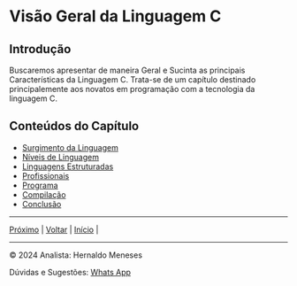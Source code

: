 # Visão Geral da Linguagem C

## Introdução

Buscaremos apresentar de maneira Geral e Sucinta as principais Características da Linguagem C. Trata-se de um capítulo destinado principalemente aos novatos em programação com a tecnologia da linguagem C.

## Conteúdos do Capítulo

- [Surgimento da Linguagem](https://github.com/HernaldoMeneses/C/blob/main/1-Cap%C3%ADtulo/1.2-Surgimento.md)
- [Níveis de Linguagem](https://github.com/HernaldoMeneses/C/blob/main/1-Cap%C3%ADtulo/1.3-N%C3%ADveis.md)
- [Linguagens Estruturadas](https://github.com/HernaldoMeneses/C/blob/main/1-Cap%C3%ADtulo/1.4-Estruturadas.md)
- [Profissionais](https://github.com/HernaldoMeneses/C/blob/main/1-Cap%C3%ADtulo/1.5-Profissionais.md)
- [Programa](https://github.com/HernaldoMeneses/C/blob/main/1-Cap%C3%ADtulo/1.6-Programa.md)
- [Compilação](https://github.com/HernaldoMeneses/C/blob/main/1-Cap%C3%ADtulo/1.7-Compila%C3%A7%C3%A3o.md)
- [Conclusão](https://github.com/HernaldoMeneses/C/blob/main/1-Cap%C3%ADtulo/1.8-Conclus%C3%A3o.md)

---
[Próximo](https://github.com/HernaldoMeneses/C/blob/main/1-Cap%C3%ADtulo/1.2-Surgimento.md) | [Voltar](https://github.com/HernaldoMeneses/C/blob/main/Others/indice.md) |   [Início](https://github.com/HernaldoMeneses/C/blob/main/README.md) | 

---
&copy; 2024 Analista: Hernaldo Meneses

Dúvidas e Sugestões:
<a href="https://api.whatsapp.com/send/?phone=5599981716243&text&type=phone_number&app_absent=0">Whats App</a>
